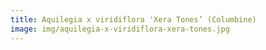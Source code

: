 ```yaml
---
title: Aquilegia x viridiflora 'Xera Tones’ (Columbine)
image: img/aquilegia-x-viridiflora-xera-tones.jpg
---
```

